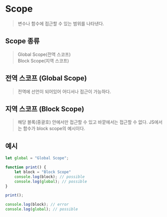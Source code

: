 # Scope

> 변수나 함수에 접근할 수 있는 범위를 나타낸다.

## Scope 종류

>  Global Scope(전역 스코프)   
> Block Scope(지역 스코프)


## 전역 스코프 (Global Scope)
> 전역에 선언이 되어있어 어디서나 접근이 가능하다.

## 지역 스코프 (Block Scope)
> 해당 블록(중괄호) 안에서만 접근할 수 있고 바깥에서는 접근할 수 없다. JS에서는 함수가 block scope의 예시이다.
>

## 예시
```js
let global = "Global Scope";

function print() {
    let block = "Block Scope"
    console.log(block); // possible
    console.log(global); // possible
}

print();

console.log(block); // error
console.log(global); // possible
```